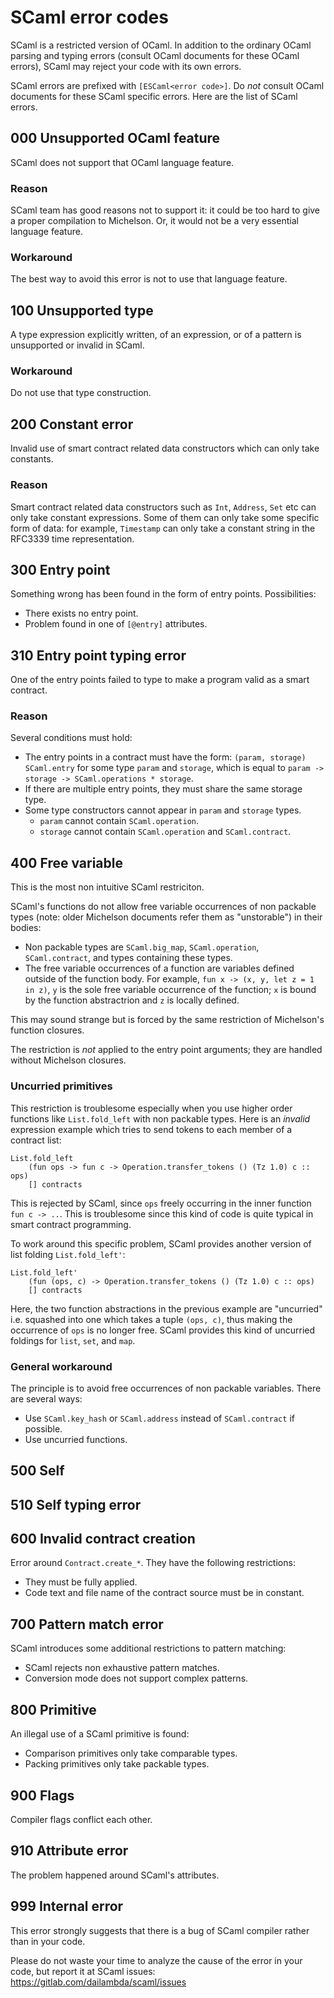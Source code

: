 # SCaml error codes

SCaml is a restricted version of OCaml.  In addition to the ordinary OCaml
parsing and typing errors (consult OCaml documents for these OCaml errors), SCaml
may reject your code with its own errors.

SCaml errors are prefixed with `[ESCaml<error code>]`.  Do *not* consult OCaml documents for these SCaml specific errors.  Here are the list of SCaml errors.

## 000 Unsupported OCaml feature

SCaml does not support that OCaml language feature.

### Reason

SCaml team has good reasons not to support it:  it could be too hard to give a proper compilation to Michelson.  Or, it would not be a very essential language feature.

### Workaround

The best way to avoid this error is not to use that language feature.

## 100 Unsupported type

A type expression explicitly written, of an expression, or of a pattern is unsupported or invalid in SCaml.

### Workaround

Do not use that type construction.

## 200 Constant error

Invalid use of smart contract related data constructors which can only take constants.

### Reason

Smart contract related data constructors such as `Int`, `Address`, `Set` etc can only take constant expressions.  Some of them can only take some specific form of data: for example, `Timestamp` can only take a constant string in the RFC3339 time representation.

## 300 Entry point

Something wrong has been found in the form of entry points.  Possibilities:

* There exists no entry point.
* Problem found in one of `[@entry]` attributes.

## 310 Entry point typing error

One of the entry points failed to type to make a program valid as a smart contract.

### Reason

Several conditions must hold:

* The entry points in a contract must have the form:
  `(param, storage) SCaml.entry` for some type `param` and `storage`,
  which is equal to `param -> storage -> SCaml.operations * storage`.
* If there are multiple entry points, they must share the same storage type.
* Some type constructors cannot appear in `param` and `storage` types.
    * `param` cannot contain `SCaml.operation`.
	* `storage` cannot contain `SCaml.operation` and `SCaml.contract`.

## 400 Free variable

This is the most non intuitive SCaml restriciton.

SCaml's functions do not allow free variable occurrences of non packable types (note: older Michelson documents refer them as "unstorable") in their bodies:

* Non packable types are `SCaml.big_map`, `SCaml.operation`, `SCaml.contract`, and types containing these types.
* The free variable occurrences of a function are variables defined outside of the function body.  For example, `fun x -> (x, y, let z = 1 in z)`, `y` is the sole free variable occurrence of the function; `x` is bound by the function abstractrion and `z` is locally defined.

This may sound strange but is forced by the same restriction of Michelson's function closures.

The restriction is *not* applied to the entry point arguments; they are handled without Michelson closures.

### Uncurried primitives

This restriction is troublesome especially when you use higher order functions
like `List.fold_left` with non packable types.  Here is an *invalid* expression example which tries to send tokens to each member of a contract list:

```
List.fold_left
	(fun ops -> fun c -> Operation.transfer_tokens () (Tz 1.0) c :: ops)
	[] contracts
```

This is rejected by SCaml, since `ops` freely occurring in the inner function
`fun c -> ..`.  This is troublesome since this kind of code is quite typical
in smart contract programming.

To work around this specific problem, SCaml provides another version of list folding `List.fold_left'`:

```
List.fold_left'
	(fun (ops, c) -> Operation.transfer_tokens () (Tz 1.0) c :: ops)
	[] contracts
```

Here, the two function abstractions in the previous example are "uncurried" i.e. squashed into one which takes a tuple `(ops, c)`, thus making the occurrence of `ops` is no longer free.  SCaml provides this kind of uncurried foldings for `list`, `set`, and `map`.

### General workaround

The principle is to avoid free occurrences of non packable variables.  There are several ways:

* Use `SCaml.key_hash` or `SCaml.address` instead of `SCaml.contract` if possible.
* Use uncurried functions.

## 500 Self

## 510 Self typing error

## 600 Invalid contract creation

Error around `Contract.create_*`.  They have the following restrictions:

* They must be fully applied.
* Code text and file name of the contract source must be in constant.


## 700 Pattern match error

SCaml introduces some additional restrictions to pattern matching:

* SCaml rejects non exhaustive pattern matches.
* Conversion mode does not support complex patterns.

## 800 Primitive

An illegal use of a SCaml primitive is found:

* Comparison primitives only take comparable types.
* Packing primitives only take packable types.

## 900 Flags

Compiler flags conflict each other.

## 910 Attribute error

The problem happened around SCaml's attributes.

## 999 Internal error

This error strongly suggests that there is a bug of SCaml compiler
rather than in your code.

Please do not waste your time to analyze the cause of the error in your code,
but report it at SCaml issues: https://gitlab.com/dailambda/scaml/issues
